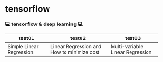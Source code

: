 # tensorflow
### :computer: tensorflow &amp; deep learning :computer:

| test01 | test02 | test03 |
|--------|--------|--------|
|Simple Linear Regression|Linear Regression and How to minimize cost|Multi-variable Linear Regression|
